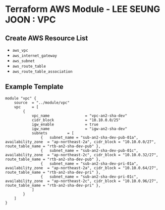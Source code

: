 # Terraform AWS Module - LEE SEUNG JOON : VPC

## Create AWS Resource List
- `aws_vpc`
- `aws_internet_gateway`
- `aws_subnet`
- `aws_route_table`
- `aws_route_table_association`

## Example Template
```HCL
module "vpc" {
    source  = "../module/vpc"
    vpc     = [
        {
            vpc_name                = "vpc-an2-sha-dev"
            cidr_block              = "10.10.0.0/25"
            igw_enable              = true
            igw_name                = "igw-an2-sha-dev"
            subnets         = [
                {   subnet_name = "sub-an2-sha-dev-pub-01a",  availability_zone  = "ap-northeast-2a", cidr_block = "10.10.0.0/27",   route_table_name = "rtb-an2-sha-dev-pub" },
                {   subnet_name = "sub-an2-sha-dev-pub-01c",  availability_zone  = "ap-northeast-2c", cidr_block = "10.10.0.32/27",  route_table_name = "rtb-an2-sha-dev-pub" },
                {   subnet_name = "sub-an2-sha-dev-pri-01a",  availability_zone  = "ap-northeast-2a", cidr_block = "10.10.0.64/27",  route_table_name = "rtb-an2-sha-dev-pri" },
                {   subnet_name = "sub-an2-sha-dev-pri-01c",  availability_zone  = "ap-northeast-2c", cidr_block = "10.10.0.96/27",  route_table_name = "rtb-an2-sha-dev-pri" },
            ]
        }
    ]
}
```
